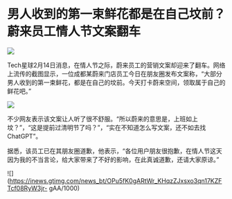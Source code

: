 # 男人收到的第一束鲜花都是在自己坟前？蔚来员工情人节文案翻车

![](https://inews.gtimg.com/news_bt/O7VsEyOamqaHz1a9OnPcX-y40qxgY3lsyUGoE0YTEsLDQAA/1000)

Tech星球2月14日消息，在情人节之际，蔚来员工的营销文案却迎来了翻车。网络上流传的截图显示，一位成都某蔚来门店员工今日在朋友圈发布文案称，“大部分男人收到的第一束鲜花，都是在自己的坟前。今天打卡蔚来空间，领取属于自己的鲜花吧。”

![](https://inews.gtimg.com/news_bt/Oc0ulXVeI3kiG1aoWE_2667RXHjfCz_yXYh8MqE5aAua8AA/1000)

不少网友表示该文案让人听了很不舒服。“所以蔚来的意思是，上班如上坟？”，“这是提前过清明节了吗？”，“实在不知道怎么写文案，还不如去找ChatGPT”。

据悉，该员工已在其朋友圈道歉，他表示，“各位用户朋友很抱歉，在情人节这天因为我的不当言论，给大家带来了不好的影响，在此真诚道歉，还请大家原谅。”

![](https://inews.gtimg.com/news_bt/OPu5fK0gARtWr_KHqzZJxsxo3qn17KZFTcf08RyW3jr-
gAA/1000)

